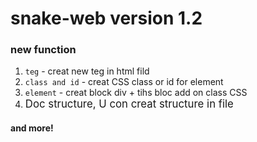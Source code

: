 # snake-web version 1.2
### new function
1. `teg` - creat new teg in html fild
2. `class and id` - creat CSS class or id for element
3. `element` - creat block div + tihs bloc add on class CSS
4. <big> Doc structure, U con creat structure in file </big>

#### and more!
